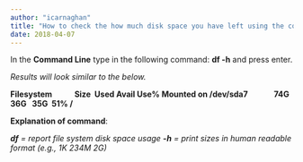 ```yaml
---
author: "icarnaghan"
title: "How to check the how much disk space you have left using the command line in Linux"
date: 2018-04-07
---
```


In the **Command Line** type in the following command: **df -h** and press enter.

_Results will look similar to the below._

**Filesystem            Size  Used Avail Use% Mounted on /dev/sda7              74G   36G   35G  51% /**

**Explanation of command**:

_**df** \= report file system disk space usage **\-h** \= print sizes in human readable format (e.g., 1K 234M 2G)_

